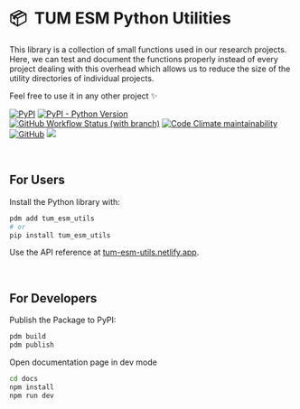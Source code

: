 # 📦 &nbsp;TUM ESM Python Utilities

This library is a collection of small functions used in our research projects. Here, we can test and document the functions properly instead of every project dealing with this overhead which allows us to reduce the size of the utility directories of individual projects.

Feel free to use it in any other project ✨

[![PyPI](https://img.shields.io/pypi/v/tum-esm-utils?color=f43f5e&label=latest%20release&labelColor=%230f172a&cacheSeconds=60)](https://pypi.org/project/tum-esm-utils)
[![PyPI - Python Version](https://img.shields.io/pypi/pyversions/tum-esm-utils?color=f43f5e&label=python%20versions&labelColor=%230f172a&cacheSeconds=60)](https://pypi.org/project/tum-esm-utils/)<br/>
[![GitHub Workflow Status (with branch)](https://img.shields.io/github/actions/workflow/status/tum-esm/utils/test.yaml?branch=main&label=CI%20tests&labelColor=%230f172a&cacheSeconds=60)](https://github.com/tum-esm/utils/actions/workflows/test.yaml)
[![Code Climate maintainability](https://img.shields.io/codeclimate/maintainability/tum-esm/utils?label=codeclimate%20maintainability%20rating&labelColor=%230f172a&cacheSeconds=60)](https://codeclimate.com/github/tum-esm/utils)<br/>
[![GitHub](https://img.shields.io/github/license/tum-esm/utils?color=f59e0b&labelColor=%230f172a&cacheSeconds=60)](https://github.com/tum-esm/utils/blob/main/LICENSE)
[![](https://img.shields.io/badge/DOI-10.5281/zenodo.14284949-%230ea5e9?labelColor=%230f172a)](https://doi.org/10.5281/zenodo.14284949)

<br/>

## For Users

Install the Python library with:

```bash
pdm add tum_esm_utils
# or
pip install tum_esm_utils
```

Use the API reference at [tum-esm-utils.netlify.app](https://tum-esm-utils.netlify.app).

<br/>

## For Developers

Publish the Package to PyPI:

```bash
pdm build
pdm publish
```

Open documentation page in dev mode

```bash
cd docs
npm install
npm run dev
```
